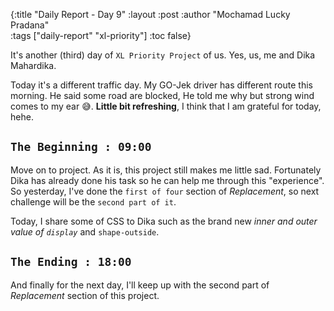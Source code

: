 {:title "Daily Report - Day 9"
 :layout :post
 :author "Mochamad Lucky Pradana"   
 :tags  ["daily-report" "xl-priority"]
 :toc false}


It's another (third) day of `XL Priority Project` of us. Yes, us, me and Dika Mahardika.

Today it's a different traffic day. 
My GO-Jek driver has different route this morning. He said some road are blocked, He told me why but strong wind comes to my ear 😅.
**Little bit refreshing**, I think that I am grateful for today, hehe.

## `The Beginning : 09:00`
Move on to project. As it is, this project still makes me little sad. Fortunately Dika has already done his task so he can help me through this "experience".
So yesterday, I've done the `first of four` section of _Replacement_, so next challenge will be the `second part of it`.

Today, I share some of CSS to Dika such as the brand new _inner and outer value of `display`_ and `shape-outside`.   

## `The Ending : 18:00`
And finally for the next day, I'll keep up with the second part of _Replacement_ section of this project. 
